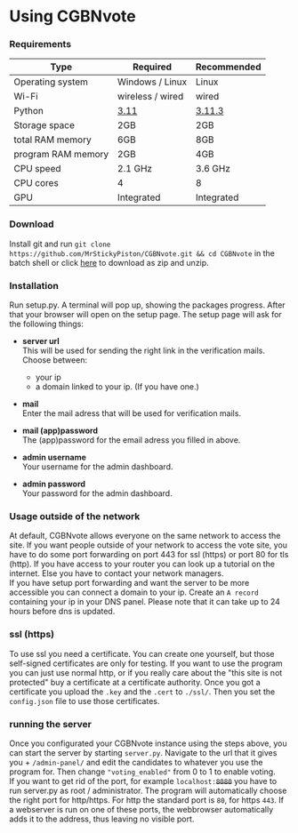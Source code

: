 # Using CGBNvote
### Requirements
| Type               | Required                                                      | Recommended                                                     |
|--------------------|---------------------------------------------------------------|-----------------------------------------------------------------|
| Operating system   | Windows / Linux                                               | Linux                                                           |
| Wi-Fi              | wireless / wired                                              | wired                                                           |
| Python             | [3.11](https://www.python.org/downloads/release/python-3110/) | [3.11.3](https://www.python.org/downloads/release/python-3113/) |
| Storage space      | 2GB                                                           | 2GB                                                             |
| total RAM memory   | 6GB                                                           | 8GB                                                             |
| program RAM memory | 2GB                                                           | 4GB                                                             |
| CPU speed          | 2.1 GHz                                                       | 3.6 GHz                                                         |
| CPU cores          | 4                                                             | 8                                                               |
| GPU                | Integrated                                                    | Integrated                                                      |
### Download
Install git and run `git clone https://github.com/MrStickyPiston/CGBNvote.git && cd CGBNvote` in the batch shell or click [here](https://github.com/MrStickyPiston/CGBNvote/archive/refs/heads/master.zip) to download as zip and unzip.
### Installation
Run setup.py. A terminal will pop up, showing the packages progress. After that your browser will open on the setup page. The setup page will ask for the following things:  

 - **server url**   
This will be used for sending the right link in the verification mails.
Choose between:  
   - your ip  
   - a domain linked to your ip. (If you have one.)

 - **mail**  
Enter the mail adress that will be used for verification mails.

 - **mail (app)password**  
The (app)password for the email adress you filled in above.

 - **admin username**  
Your username for the admin dashboard.

 - **admin password**  
Your password for the admin dashboard.

### Usage outside of the network
At default, CGBNvote allows everyone on the same network to access the site. If you want people outside of your network to access the vote site, you have to do some port forwarding on port 443 for ssl (https) or port 80 for tls (http). If you have access to your router you can look up a tutorial on the internet. Else you have to contact your network managers.  
If you have setup port forwarding and want the server to be more accessible you can connect a domain to your ip. Create an `A record` containing your ip in your DNS panel. Please note that it can take up to 24 hours before dns is updated.

### ssl (https)
To use ssl you need a certificate. You can create one yourself, but those self-signed certificates are only for testing. If you want to use the program you can just use normal http, or if you really care about the "this site is not protected" buy a certificate at a certificate authority.
Once you got a certificate you upload the `.key` and the `.cert` to `./ssl/`. Then you set the `config.json` file to use those certificates.

### running the server
Once you configurated your CGBNvote instance using the steps above, you can start the server by starting `server.py`. Navigate to the url that it gives you + `/admin-panel/` and edit the candidates to whatever you use the program for. Then change `"voting_enabled"` from 0 to 1 to enable voting.  
If you want to get rid of the port, for example `localhost:`~~`8080`~~ you have to run server.py as root / administrator. The program will automatically choose the right port for http/https. For http the standard port is `80`, for https `443`. If a webserver is run on one of these ports, the webbrowser automatically adds it to the address, thus leaving no visible port.

